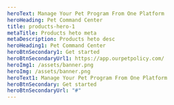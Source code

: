 ```yaml
---
heroText: Manage Your Pet Program From One Platform
heroHeading: Pet Command Center
title: products-hero-1
metaTitle: Products heto meta
metaDescription: Products heto desc
heroHeading1: Pet Command Center
heroBtnSecondary1: Get started
heroBtnSecondaryUrl1: https://app.ourpetpolicy.com/
heroImg1: /assets/banner.png
heroImg: /assets/banner.png
heroText1: Manage Your Pet Program From One Platform
heroBtnSecondary: Get started
heroBtnSecondaryUrl: "#"
---
```


